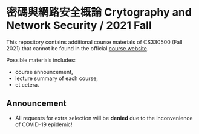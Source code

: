 # 密碼與網路安全概論 Crytography and Network Security / 2021 Fall

This repository contains additional course materials of CS330500 (Fall 2021) that cannot be found in
the official [course website](http://is.cs.nthu.edu.tw/course/2021Fall/CS330500/).

Possible materials includes:

* course announcement,
* lecture summary of each course,
* et cetera.

## Announcement

* All requests for extra selection will be **denied** due to the inconvenience of COVID-19 epidemic!


